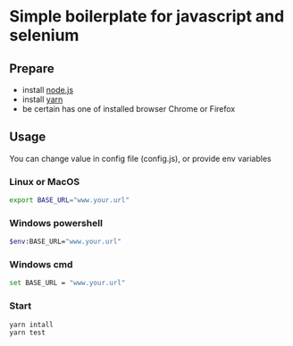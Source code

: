# Simple boilerplate for javascript and selenium

## Prepare

- install [node.js](node.https://nodejs.org/en)
- install [yarn](https://yarnpkg.com/)
- be certain has one of installed browser Chrome or Firefox

## Usage

You can change value in config file (config.js), or provide env
variables

### Linux or MacOS

```bash
export BASE_URL="www.your.url"
```

### Windows powershell

```bash
$env:BASE_URL="www.your.url"
```

### Windows cmd

```bash
set BASE_URL = "www.your.url"
```

### Start

```shell
yarn intall
yarn test
```

